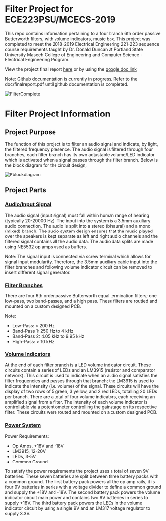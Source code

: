 # Filter Project for ECE223PSU/MCECS-2019

This repo contains information pertaining to a four branch 6th order passive Butterworth filters, with volume indicators, music box.
This project was completed to meet the 2018-2019 Electrical Engineering 221-223 sequence course requirements taught by Dr. Donald Duncan at Portland State University Maseeh College of Engineering and Computer Science - Electrical Engineering Program. 

View the project final report [here](/docs/finalreport.pdf) or by using the [google doc link](https://docs.google.com/document/d/1vV6OJEWidjzbffv2h6qe4K4YXA2pBC030I1_OhE0v94/edit?usp=sharing)

Note: Github documentation is currently in progress. Refer to the doc/finalreport.pdf until github documentation is completed.

![FilterComplete](/img/donepic1.jpg)

# Filter Project Information

## Project Purpose

The function of this project is to filter an audio signal and indicate, by light, the filtered frequency presence. The audio signal is filtered through four branches, each filter branch has its own adjustable volume/LED indicator which is activated when a signal passes through the filter branch. Below is the block diagram for the circuit design,

![Fblockdiagram](/img/blockdiagram.jpg)


## Project Parts

### [Audio/Input Signal](/docs/input_signal.md)

The audio signal (input signal) must fall within human range of hearing (typically 20-20000 Hz). The input into the system is a 3.5mm auxiliary audio connection. The audio is split into a stereo (binaural) and a mono (mixed) branch. The audio system design ensures that the music played over the speakers is kept separate as left and right audio channels and the filtered signal contains all the audio data. The audio data splits are made using NE5532 op amps used as buffers.

Note: The signal input is connected via screw terminal which allows for signal input modularity. Therefore, the 3.5mm auxiliary cable input into the filter branches and following volume indicator circuit can be removed to insert different signal generator.

### [Filter Branches](/docs/filters.md)

There are four 6th order passive Butterworth equal termination filters; one low-pass, two band-passes, and a high pass. These filters are routied and mounted on a custom designed PCB.

Note: 
- Low-Pass: < 200 Hz
- Band-Pass 1: 250 Hz to 4 kHz
- Band-Pass 2: 4.05 kHz to 9.95 kHz
- High-Pass: > 10 kHz

### [Volume Indicators](/docs/volume.md)

At the end of each filter branch is a LED volume indicator circuit. These circuits contain a series of LEDs and an LM3915 (resistor and comparator network). This circuit is used to indicate when an audio signal satisfies the filter frequencies and passes through that branch; the LM3915 is used to indicate the intensity (i.e. volume) of the signal. These circuits will have the display of two rows of 5 green, 3 yellow, and 2 red LEDs, totalling 20 LEDs per branch. There are a total of four volume indicators, each receiving an amplified signal from a filter.  The intensity of each volume indicator is controllable via a potentiometer controlling the gainstage on its respective filter. These circuits were routed and mounted on a custom designed PCB.

### [Power System](/docs/power.md)

Power Requirements:
- Op Amps, +18V and -18V
- LM3915, 12-20V
- LEDs, 3-5V
- Common Ground

To satisfy the power requirements the project uses a total of seven 9V batteries. These seven batteries are split between three battery packs with a common ground. The first battery pack powers all the op amp rails, it is four 9V batteries in series with a voltage divider to define a common ground and supply the +18V and -18V. The second battery pack powers the volume indicator circuit main power and contains two 9V batteries in series to supply +18V. The third battery pack powers the LEDs in the volume indicator circuit by using a single 9V and an LM317 voltage regulator to supply 3.3V.
